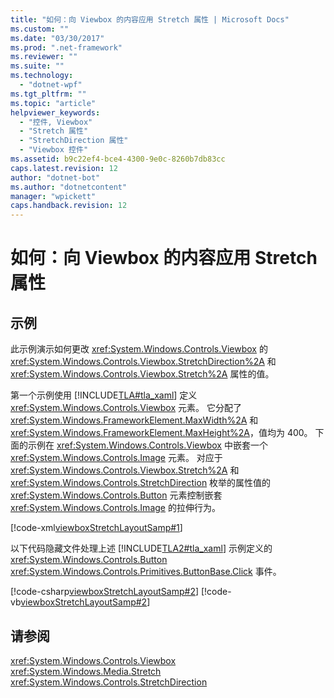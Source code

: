 ```yaml
---
title: "如何：向 Viewbox 的内容应用 Stretch 属性 | Microsoft Docs"
ms.custom: ""
ms.date: "03/30/2017"
ms.prod: ".net-framework"
ms.reviewer: ""
ms.suite: ""
ms.technology: 
  - "dotnet-wpf"
ms.tgt_pltfrm: ""
ms.topic: "article"
helpviewer_keywords: 
  - "控件, Viewbox"
  - "Stretch 属性"
  - "StretchDirection 属性"
  - "Viewbox 控件"
ms.assetid: b9c22ef4-bce4-4300-9e0c-8260b7db83cc
caps.latest.revision: 12
author: "dotnet-bot"
ms.author: "dotnetcontent"
manager: "wpickett"
caps.handback.revision: 12
---
```

# 如何：向 Viewbox 的内容应用 Stretch 属性
## 示例  
 此示例演示如何更改 <xref:System.Windows.Controls.Viewbox> 的 <xref:System.Windows.Controls.Viewbox.StretchDirection%2A> 和 <xref:System.Windows.Controls.Viewbox.Stretch%2A> 属性的值。  
  
 第一个示例使用 [!INCLUDE[TLA#tla_xaml](../../../../includes/tlasharptla-xaml-md.md)] 定义 <xref:System.Windows.Controls.Viewbox> 元素。  它分配了 <xref:System.Windows.FrameworkElement.MaxWidth%2A> 和 <xref:System.Windows.FrameworkElement.MaxHeight%2A>，值均为 400。  下面的示例在 <xref:System.Windows.Controls.Viewbox> 中嵌套一个 <xref:System.Windows.Controls.Image> 元素。  对应于 <xref:System.Windows.Controls.Viewbox.Stretch%2A> 和 <xref:System.Windows.Controls.StretchDirection> 枚举的属性值的 <xref:System.Windows.Controls.Button> 元素控制嵌套 <xref:System.Windows.Controls.Image> 的拉伸行为。  
  
 [!code-xml[viewboxStretchLayoutSamp#1](../../../../samples/snippets/csharp/VS_Snippets_Wpf/viewboxStretchLayoutSamp/CSharp/Window1.xaml#1)]  
  
 以下代码隐藏文件处理上述 [!INCLUDE[TLA2#tla_xaml](../../../../includes/tla2sharptla-xaml-md.md)] 示例定义的 <xref:System.Windows.Controls.Button> <xref:System.Windows.Controls.Primitives.ButtonBase.Click> 事件。  
  
 [!code-csharp[viewboxStretchLayoutSamp#2](../../../../samples/snippets/csharp/VS_Snippets_Wpf/viewboxStretchLayoutSamp/CSharp/Window1.xaml.cs#2)]
 [!code-vb[viewboxStretchLayoutSamp#2](../../../../samples/snippets/visualbasic/VS_Snippets_Wpf/viewboxStretchLayoutSamp/VisualBasic/Window1.xaml.vb#2)]  
  
## 请参阅  
 <xref:System.Windows.Controls.Viewbox>   
 <xref:System.Windows.Media.Stretch>   
 <xref:System.Windows.Controls.StretchDirection>